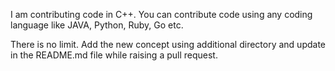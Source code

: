 I am contributing code in C++. You can contribute code using any coding language like JAVA, Python, Ruby, Go etc.

There is no limit. Add the new concept using additional directory and update in the README.md file while raising a pull request.
